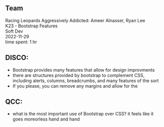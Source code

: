 ## Team

Racing Leopards Aggressively Addicted: Ameer Alnasser, Ryan Lee  
K23 - Bootstrap Features  
Soft Dev  
2022-11-29  
time spent: 1 hr  


## DISCO:
- Bootstrap provides many features that allow for design improvments
- there are structures provided by bootstrap to complement CSS, including alerts, columns, breadcrumbs, and many features of the sort
- If you please, you can remove any margins and allow for the 
## QCC:
- what is the most important use of Bootstrap over CSS? it feels like it goes moreorless hand and hand

